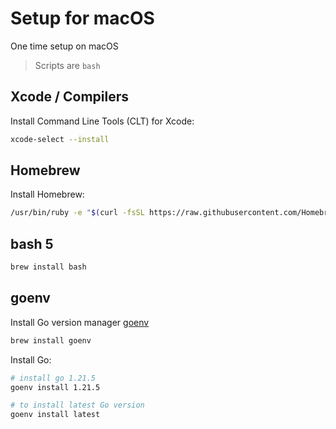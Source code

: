 # Setup for macOS

One time setup on macOS

> Scripts are `bash`

## Xcode / Compilers

Install Command Line Tools (CLT) for Xcode:

```bash
xcode-select --install
```

## Homebrew

Install Homebrew:

```bash
/usr/bin/ruby -e "$(curl -fsSL https://raw.githubusercontent.com/Homebrew/install/master/install)"
```

## bash 5

```bash
brew install bash
```

## goenv

Install Go version manager [goenv](https://github.com/go-nv/goenv)

```bash
brew install goenv
```

Install Go:

```bash
# install go 1.21.5
goenv install 1.21.5

# to install latest Go version
goenv install latest
```
